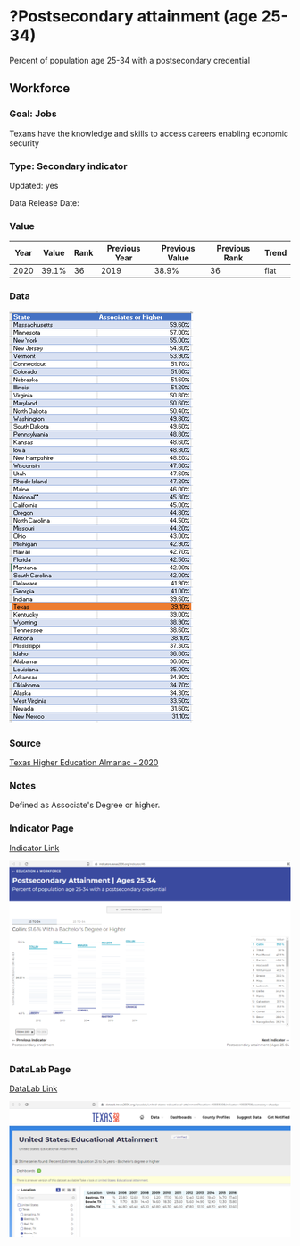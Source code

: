 # ?Postsecondary attainment (age 25-34)

Percent of population age 25-34 with a postsecondary credential

## Workforce

### Goal: Jobs

Texans have the knowledge and skills to access careers enabling economic security

### Type: Secondary indicator

Updated: yes

Data Release Date: 


### Value


| Year |  Value      | Rank     | Previous Year   | Previous Value | Previous Rank | Trend | 
| ----------- | ----------- | ----------- | ----------- | ----------- | ----------- | -----------|
|     2020    | 39.1%       |     36      |    2019     |    38.9%     | 36          | flat       | 



### Data

![associates](./associates.PNG)
 

### Source

[Texas Higher Education Almanac - 2020](http://reportcenter.highered.texas.gov/agency-publication/almanac/2020-texas-public-higher-education-almanac/)

### Notes
Defined as Associate's Degree or higher.


### Indicator Page

[Indicator Link](https://indicators.texas2036.org/indicator/46)

![page](./indicator_ps.PNG)

### DataLab Page

[DataLab Link](https://datalab.texas2036.org/qssadab/united-states-educational-attainment?location=1005920&indicator=1003870&accesskey=chazdpc)

![page](./datalab_attainment.PNG)